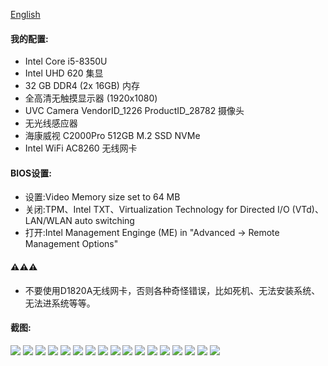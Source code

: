 [English](./README.md)
#### 我的配置:
- Intel Core i5-8350U
- Intel UHD 620 集显
- 32 GB DDR4 (2x 16GB) 内存
- 全高清无触摸显示器 (1920x1080)
- UVC Camera VendorID_1226 ProductID_28782 摄像头
- 无光线感应器
- 海康威视 C2000Pro 512GB M.2 SSD NVMe
- Intel WiFi AC8260 无线网卡

#### BIOS设置:
- 设置:Video Memory size set to 64 MB 
- 关闭:TPM、Intel TXT、Virtualization Technology for Directed I/O (VTd)、LAN/WLAN auto switching 
- 打开:Intel Management Enginge (ME) in "Advanced -> Remote Management Options"

#### ⚠️⚠️⚠️
- 不要使用D1820A无线网卡，否则各种奇怪错误，比如死机、无法安装系统、无法进系统等等。

#### 截图:
![](./PIC/hacktool_system1.png)
![](./PIC/hacktool_system2.png)
![](./PIC/hacktool_info.png)
![](./PIC/hacktool_boot.png)
![](./PIC/hacktool_kext.png)
![](./PIC/hacktool_usb.png)
![](./PIC/hacktool_disk.png)
![](./PIC/hacktool_pcie.png)
![](./PIC/system.png)
![](./PIC/usb.png)
![](./PIC/graphics.png)
![](./PIC/camera.png)
![](./PIC/power.png)
![](./PIC/bluetooh.png)
![](./PIC/batter.png)
![](./PIC/charge.png)
![](./PIC/mircophone.png)
